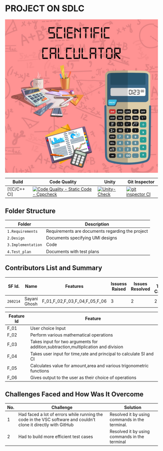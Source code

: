 # PROJECT ON SDLC
![Banner](https://github.com/260214/MinorProject/blob/main/Requirements/Scientific%20calculator.jpeg)


Build | Code Quality | Unity | Git Inspector
|---------|------------|-----------|----------------
[![C/C++ CI]|  [![Code Quality - Static Code - Cppcheck](https://github.com/260214/MinorProject/actions/workflows/cppcheck.yml/badge.svg)](https://github.com/260214/MinorProject/actions/workflows/cppcheck.yml)    | [![Unity-Check](https://github.com/260214/MinorProject/actions/workflows/unityy.yml/badge.svg)](https://github.com/260214/MinorProject/actions/workflows/unityy.yml) |[![git inspector CI](https://github.com/260214/MinorProject/actions/workflows/gitinspector.yml/badge.svg)](https://github.com/260214/MinorProject/actions/workflows/gitinspector.yml)


## Folder Structure
Folder             | Description
-------------------| -----------------------------------------
`1.Requirements`   | Requirements are documents regarding the project
`2.Design`         | Documents specifying UMl designs
`3.Implementation` | Code
`4.Test_plan`      | Documents with test plans 

## Contributors List and Summary

   
SF Id. |  Name   |    Features    | Issuess Raised |Issues Resolved|No Test Cases|Test Case Pass
-------|---------|----------------|----------------|---------------|-------------|--------------
`260214` | Sayani Ghosh  | F_01,F_02,F_03,F_04,F_05,F_06  |   3  |  2 | 2 |2

| Feature Id | Feature |
| -----------|---------|
|F_01| User choice Input |
|F_02| Perform various mathematical operations |
|F_03| Takes input for two arguments for addition,subtraction,multiplication and division|
|F_04| Takes user input for time,rate and principal to calculate SI and CI |
|F_05| Calculates value for amount,area and various trigonometric functions|
|F_06| Gives output to the user as their choice of operations |


## Challenges Faced and How Was It Overcome
| No. | Challenge | Solution
|-----|-----------|--------
|1| Had faced a lot of errors while running the code in the VSC software and couldn't clone it directly with GitHub | Resolved it by using commands in the terminal. |
|2| Had to build more efficient test cases | Resolved it by using commands in the terminal | In progress
